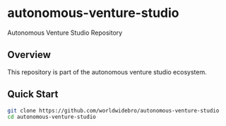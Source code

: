 # autonomous-venture-studio

Autonomous Venture Studio Repository

## Overview

This repository is part of the autonomous venture studio ecosystem.

## Quick Start

```bash
git clone https://github.com/worldwidebro/autonomous-venture-studio
cd autonomous-venture-studio
```
